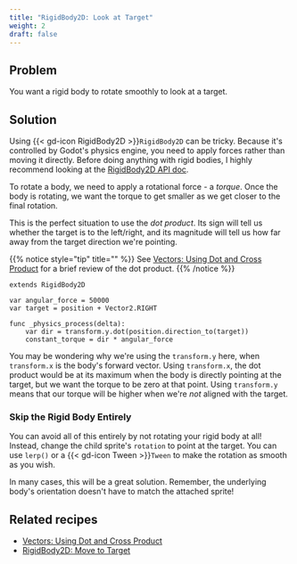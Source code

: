 ```yaml
---
title: "RigidBody2D: Look at Target"
weight: 2
draft: false
---
```


## Problem

You want a rigid body to rotate smoothly to look at a target.

## Solution

Using {{< gd-icon RigidBody2D >}}`RigidBody2D` can be tricky. Because it's controlled by Godot's physics engine, you need to apply forces rather than moving it directly. Before doing anything with rigid bodies, I highly recommend looking at the [RigidBody2D API doc](https://docs.godotengine.org/en/stable/classes/class_rigidbody2d.html).

To rotate a body, we need to apply a rotational force - a *torque*. Once the body is rotating, we want the torque to get smaller as we get closer to the final rotation.

This is the perfect situation to use the *dot product*. Its sign will tell us whether the target is to the left/right, and its magnitude will tell us how far away from the target direction we're pointing.

{{% notice style="tip" title="" %}}
See [Vectors: Using Dot and Cross Product](/godot_recipes/4.x/math/dot_cross_product/) for a brief review of the dot product.
{{% /notice %}}

```gdscript
extends RigidBody2D

var angular_force = 50000
var target = position + Vector2.RIGHT

func _physics_process(delta):
    var dir = transform.y.dot(position.direction_to(target))
    constant_torque = dir * angular_force
```

You may be wondering why we're using the `transform.y` here, when `transform.x` is the body's forward vector. Using `transform.x`, the dot product would be at its maximum when the body is directly pointing at the target, but we want the torque to be zero at that point. Using `transform.y` means that our torque will be higher when we're *not* aligned with the target.

### Skip the Rigid Body Entirely

You can avoid all of this entirely by not rotating your rigid body at all! Instead, change the child sprite's `rotation` to point at the target. You can use `lerp()` or a {{< gd-icon Tween >}}`Tween` to make the rotation as smooth as you wish.

In many cases, this will be a great solution. Remember, the underlying body's orientation doesn't have to match the attached sprite!

## Related recipes

- [Vectors: Using Dot and Cross Product](/godot_recipes/4.x/math/dot_cross_product/index.html)
- [RigidBody2D: Move to Target](/godot_recipes/4.x/physics/smooth_rigid_move/)
